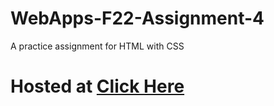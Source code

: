 # WebApps-F22-Assignment-4
A practice assignment for HTML with CSS
# Hosted at [Click Here](https://44-563-web-apps-f22.github.io/44563-webapps-assignment-4-SowmyaReddy513/opera.html)
